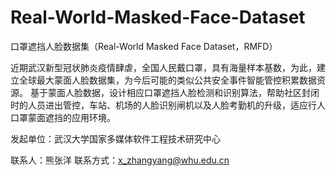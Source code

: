 # Real-World-Masked-Face-Dataset

口罩遮挡人脸数据集（Real-World Masked Face Dataset，RMFD）

近期武汉新型冠状肺炎疫情肆虐，全国人民戴口罩，具有海量样本基数，为此，建立全球最大蒙面人脸数据集，为今后可能的类似公共安全事件智能管控积累数据资源。
基于蒙面人脸数据，设计相应口罩遮挡人脸检测和识别算法，帮助社区封闭时的人员进出管控，车站、机场的人脸识别闸机以及人脸考勤机的升级，适应行人口罩蒙面遮挡的应用环境。

发起单位：武汉大学国家多媒体软件工程技术研究中心

联系人：熊张洋   联系方式：x_zhangyang@whu.edu.cn


